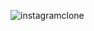 ![instagramclone](https://github.com/semihgullboy/Patika-Frontend/assets/114232816/d725c91f-d3a8-4c7f-a735-d1c613216f96)
